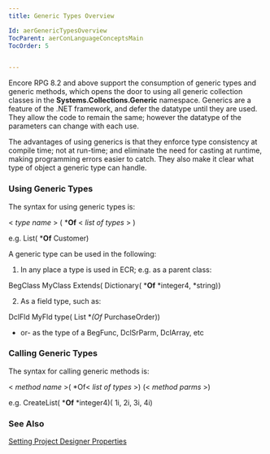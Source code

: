 ```yaml
---
title: Generic Types Overview

Id: aerGenericTypesOverview
TocParent: aerConLanguageConceptsMain
TocOrder: 5


---
```


Encore RPG 8.2 and above support the consumption of generic types and generic methods, which opens the door to using all generic collection classes in the **Systems.Collections.Generic** namespace. Generics are a feature of the .NET framework, and defer the datatype until they are used. They allow the code to remain the same; however the datatype of the parameters can change with each use. 

The advantages of using generics is that they enforce type consistency at compile time; not at run-time; and eliminate the need for casting at runtime, making programming errors easier to catch. They also make it clear what type of object a generic type can handle. 

### Using Generic Types
The syntax for using generic types is:

< *type name* > ( ***Of** < *list of types* > ) 

e.g. List( ***Of** Customer) 

A generic type can be used in the following:

1. In any place a type is used in ECR; e.g. as a parent class: 

BegClass MyClass Extends( Dictionary( ***Of** *integer4, *string))<br /> 

2. As a field type, such as:

DclFld MyFld type( List **(*Of** PurchaseOrder)) 

- or- as the type of a BegFunc, DclSrParm, DclArray, etc 

### Calling Generic Types
The syntax for calling generic methods is:

< *method name* >( *Of< *list of types* >) (< *method parms* >) 

e.g. CreateList( ***Of** *integer4)( 1i, 2i, 3i, 4i) 
<span style="FONT-SIZE: 10pt; COLOR: navy; FONT-FAMILY: Arial" />

### See Also
[Setting Project Designer Properties](ecrConDataGatePrintfileOverview.html) 
